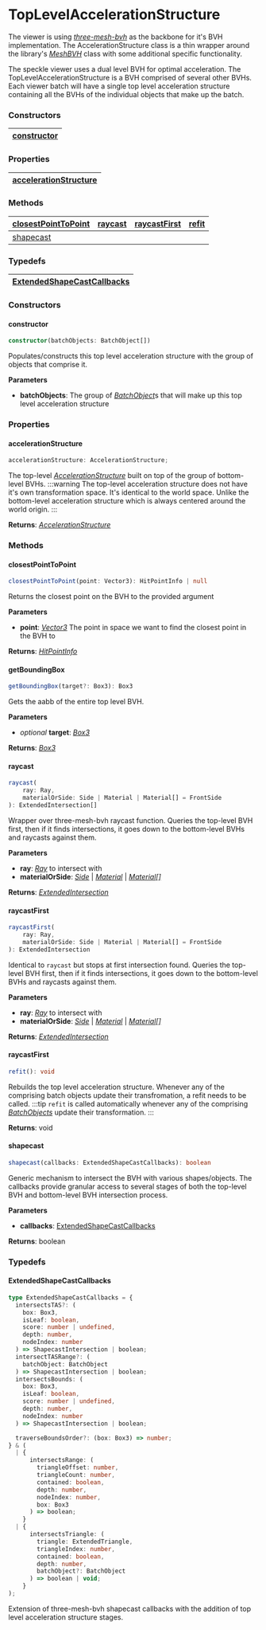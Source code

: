 # TopLevelAccelerationStructure

The viewer is using [_three-mesh-bvh_](https://github.com/gkjohnson/three-mesh-bvh) as the backbone for it's BVH implementation. The AccelerationStructure class is a thin wrapper around the library's [_MeshBVH_](https://threejs.org/docs/index.html?q=box#api/en/math/Box3) class with some additional specific functionality.

The speckle viewer uses a dual level BVH for optimal acceleration. The TopLevelAccelerationStructure is a BVH comprised of several other BVHs. Each viewer batch will have a single top level acceleration structure containing all the BVHs of the individual objects that make up the batch.

### <h3>Constructors</h3>

| [constructor](/viewer/top-level-acceleration-structure-api.md#constructor) |
| -------------------------------------------------------------------------- |

### <h3>Properties</h3>

| [accelerationStructure](/viewer/top-level-acceleration-structure-api.md#accelerationstructure) |
| ---------------------------------------------------------------------------------------------- |

### <h3>Methods</h3>
| [closestPointToPoint](/viewer/top-level-acceleration-structure-api.md#closestpointtopoint) | [raycast](/viewer/top-level-acceleration-structure-api.md#raycast) | [raycastFirst](/viewer/top-level-acceleration-structure-api.md#raycastfirst) | [refit](/viewer/top-level-acceleration-structure-api.md#refit)
| :------------------------------------------------------------------------------ | :-------------------------------------------------------------------- | :-------------------------------------------------------------- | :-------------------------------------------------------- |
 | [shapecast](/viewer/top-level-acceleration-structure-api.md#shapecast) 


### <h3>Typedefs</h3>

[ExtendedShapeCastCallbacks](/viewer/top-level-acceleration-structure-api.md#extendedshapecastcallbacks) |
| -------------------------------------------------------------------------------------------- | 

### <h3>Constructors</h3>

#### <b>constructor</b>

```ts
constructor(batchObjects: BatchObject[])
```

Populates/constructs this top level acceleration structure with the group of objects that comprise it.

**Parameters**

- **batchObjects**: The group of [_BatchObject_](/viewer/batch-object-api.md)s that will make up this top level acceleration structure

### <h3>Properties</h3>

#### <b>accelerationStructure</b>

```ts
accelerationStructure: AccelerationStructure;
```

The top-level [_AccelerationStructure_](/viewer/acceleration-structure-api.md) built on top of the group of bottom-level BVHs.
:::warning
The top-level acceleration structure does not have it's own transformation space. It's identical to the world space. Unlike the bottom-level acceleration structure which is always centered around the world origin.
:::

**Returns**: [_AccelerationStructure_](/viewer/acceleration-structure-api.md)

### <h3>Methods</h3>

#### <b>closestPointToPoint</b>

```ts
closestPointToPoint(point: Vector3): HitPointInfo | null
```

Returns the closest point on the BVH to the provided argument

**Parameters**

- **point**: [_Vector3_](https://threejs.org/docs/index.html?q=box3#api/en/math/Vector3) The point in space we want to find the closest point in the BVH to

**Returns**: [_HitPointInfo_](https://github.com/gkjohnson/three-mesh-bvh/blob/be976e6746123f37faa8527b63c13cec9782253c/src/index.d.ts#L17)


#### <b>getBoundingBox</b>

```ts
getBoundingBox(target?: Box3): Box3
```

Gets the aabb of the entire top level BVH.

**Parameters**

- _optional_ **target**: [_Box3_](https://threejs.org/docs/index.html?q=box3#api/en/math/Box3)

**Returns**: [_Box3_](https://threejs.org/docs/index.html?q=box3#api/en/math/Box3)

#### <b>raycast</b>

```ts
raycast(
    ray: Ray,
    materialOrSide: Side | Material | Material[] = FrontSide
): ExtendedIntersection[]
```

Wrapper over three-mesh-bvh raycast function. Queries the top-level BVH first, then if it finds intersections, it goes down to the bottom-level BVHs and raycasts against them.

**Parameters**

- **ray**: [_Ray_](https://threejs.org/docs/index.html?q=ray#api/en/math/Ray) to intersect with
- **materialOrSide**: [_Side_](https://threejs.org/docs/index.html?q=Materia#api/en/constants/Materials) | [_Material_](https://threejs.org/docs/index.html?q=Materia#api/en/materials/Material) | [_Material[]_](https://threejs.org/docs/index.html?q=Materia#api/en/materials/Material)

**Returns**: [_ExtendedIntersection_](/viewer/top-level-acceleration-structure-api.md#extendedintersection)

#### <b>raycastFirst</b>

```ts
raycastFirst(
    ray: Ray,
    materialOrSide: Side | Material | Material[] = FrontSide
): ExtendedIntersection
```

Identical to `raycast` but stops at first intersection found. Queries the top-level BVH first, then if it finds intersections, it goes down to the bottom-level BVHs and raycasts against them.

**Parameters**

- **ray**: [_Ray_](https://threejs.org/docs/index.html?q=ray#api/en/math/Ray) to intersect with
- **materialOrSide**: [_Side_](https://threejs.org/docs/index.html?q=Materia#api/en/constants/Materials) | [_Material_](https://threejs.org/docs/index.html?q=Materia#api/en/materials/Material) | [_Material[]_](https://threejs.org/docs/index.html?q=Materia#api/en/materials/Material)

**Returns**: [_ExtendedIntersection_](/viewer/top-level-acceleration-structure-api.md#extendedintersection)

#### <b>raycastFirst</b>

```ts
refit(): void
```

Rebuilds the top level acceleration structure. Whenever any of the comprising batch objects update their transfromation, a refit needs to be called.
:::tip
`refit` is called automatically whenever any of the comprising [_BatchObjects_](/viewer/batch-object-api.md) update their transformation.
:::

**Returns**: void

#### <b>shapecast</b>

```ts
shapecast(callbacks: ExtendedShapeCastCallbacks): boolean
```

Generic mechanism to intersect the BVH with various shapes/objects. The callbacks provide granular access to several stages of both the top-level BVH and bottom-level BVH intersection process.

**Parameters**

- **callbacks**: [ExtendedShapeCastCallbacks](/viewer/top-level-acceleration-structure-api.md#extendedshapecastcallbacks)

**Returns**: boolean

### <h3>Typedefs</h3>

#### <b>ExtendedShapeCastCallbacks</b>

```ts
type ExtendedShapeCastCallbacks = {
  intersectsTAS?: (
    box: Box3,
    isLeaf: boolean,
    score: number | undefined,
    depth: number,
    nodeIndex: number
  ) => ShapecastIntersection | boolean;
  intersectTASRange?: (
    batchObject: BatchObject
  ) => ShapecastIntersection | boolean;
  intersectsBounds: (
    box: Box3,
    isLeaf: boolean,
    score: number | undefined,
    depth: number,
    nodeIndex: number
  ) => ShapecastIntersection | boolean;

  traverseBoundsOrder?: (box: Box3) => number;
} & (
  | {
      intersectsRange: (
        triangleOffset: number,
        triangleCount: number,
        contained: boolean,
        depth: number,
        nodeIndex: number,
        box: Box3
      ) => boolean;
    }
  | {
      intersectsTriangle: (
        triangle: ExtendedTriangle,
        triangleIndex: number,
        contained: boolean,
        depth: number,
        batchObject?: BatchObject
      ) => boolean | void;
    }
);
```

Extension of three-mesh-bvh shapecast callbacks with the addition of top level acceleration structure stages.
